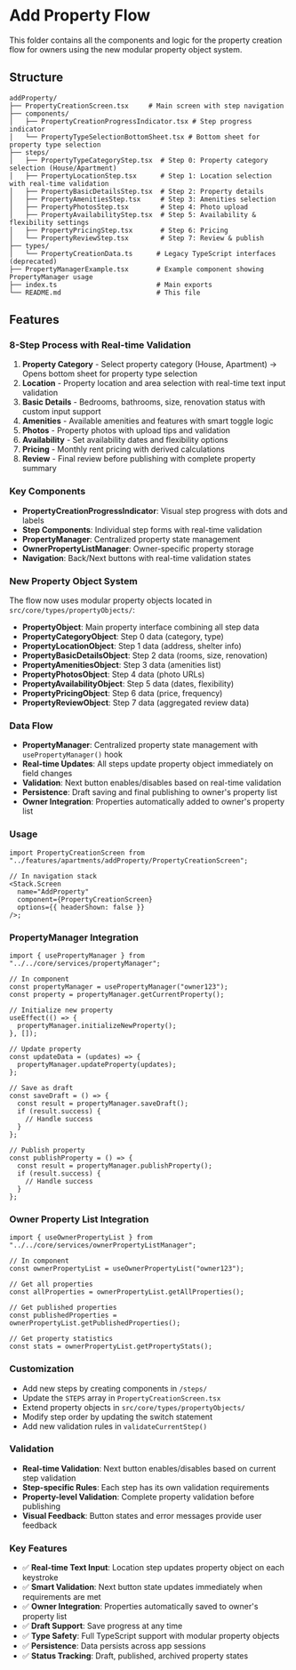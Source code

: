 # Add Property Flow

This folder contains all the components and logic for the property creation flow for owners using the new modular property object system.

## Structure

```
addProperty/
├── PropertyCreationScreen.tsx     # Main screen with step navigation
├── components/
│   ├── PropertyCreationProgressIndicator.tsx # Step progress indicator
│   └── PropertyTypeSelectionBottomSheet.tsx # Bottom sheet for property type selection
├── steps/
│   ├── PropertyTypeCategoryStep.tsx  # Step 0: Property category selection (House/Apartment)
│   ├── PropertyLocationStep.tsx      # Step 1: Location selection with real-time validation
│   ├── PropertyBasicDetailsStep.tsx  # Step 2: Property details
│   ├── PropertyAmenitiesStep.tsx     # Step 3: Amenities selection
│   ├── PropertyPhotosStep.tsx        # Step 4: Photo upload
│   ├── PropertyAvailabilityStep.tsx  # Step 5: Availability & flexibility settings
│   ├── PropertyPricingStep.tsx       # Step 6: Pricing
│   └── PropertyReviewStep.tsx        # Step 7: Review & publish
├── types/
│   └── PropertyCreationData.ts      # Legacy TypeScript interfaces (deprecated)
├── PropertyManagerExample.tsx       # Example component showing PropertyManager usage
├── index.ts                         # Main exports
└── README.md                        # This file
```

## Features

### 8-Step Process with Real-time Validation

1. **Property Category** - Select property category (House, Apartment) → Opens bottom sheet for property type selection
2. **Location** - Property location and area selection with real-time text input validation
3. **Basic Details** - Bedrooms, bathrooms, size, renovation status with custom input support
4. **Amenities** - Available amenities and features with smart toggle logic
5. **Photos** - Property photos with upload tips and validation
6. **Availability** - Set availability dates and flexibility options
7. **Pricing** - Monthly rent pricing with derived calculations
8. **Review** - Final review before publishing with complete property summary

### Key Components

- **PropertyCreationProgressIndicator**: Visual step progress with dots and labels
- **Step Components**: Individual step forms with real-time validation
- **PropertyManager**: Centralized property state management
- **OwnerPropertyListManager**: Owner-specific property storage
- **Navigation**: Back/Next buttons with real-time validation states

### New Property Object System

The flow now uses modular property objects located in `src/core/types/propertyObjects/`:

- **PropertyObject**: Main property interface combining all step data
- **PropertyCategoryObject**: Step 0 data (category, type)
- **PropertyLocationObject**: Step 1 data (address, shelter info)
- **PropertyBasicDetailsObject**: Step 2 data (rooms, size, renovation)
- **PropertyAmenitiesObject**: Step 3 data (amenities list)
- **PropertyPhotosObject**: Step 4 data (photo URLs)
- **PropertyAvailabilityObject**: Step 5 data (dates, flexibility)
- **PropertyPricingObject**: Step 6 data (price, frequency)
- **PropertyReviewObject**: Step 7 data (aggregated review data)

### Data Flow

- **PropertyManager**: Centralized property state management with `usePropertyManager()` hook
- **Real-time Updates**: All steps update property object immediately on field changes
- **Validation**: Next button enables/disables based on real-time validation
- **Persistence**: Draft saving and final publishing to owner's property list
- **Owner Integration**: Properties automatically added to owner's property list

### Usage

```tsx
import PropertyCreationScreen from "../features/apartments/addProperty/PropertyCreationScreen";

// In navigation stack
<Stack.Screen
  name="AddProperty"
  component={PropertyCreationScreen}
  options={{ headerShown: false }}
/>;
```

### PropertyManager Integration

```tsx
import { usePropertyManager } from "../../core/services/propertyManager";

// In component
const propertyManager = usePropertyManager("owner123");
const property = propertyManager.getCurrentProperty();

// Initialize new property
useEffect(() => {
  propertyManager.initializeNewProperty();
}, []);

// Update property
const updateData = (updates) => {
  propertyManager.updateProperty(updates);
};

// Save as draft
const saveDraft = () => {
  const result = propertyManager.saveDraft();
  if (result.success) {
    // Handle success
  }
};

// Publish property
const publishProperty = () => {
  const result = propertyManager.publishProperty();
  if (result.success) {
    // Handle success
  }
};
```

### Owner Property List Integration

```tsx
import { useOwnerPropertyList } from "../../core/services/ownerPropertyListManager";

// In component
const ownerPropertyList = useOwnerPropertyList("owner123");

// Get all properties
const allProperties = ownerPropertyList.getAllProperties();

// Get published properties
const publishedProperties = ownerPropertyList.getPublishedProperties();

// Get property statistics
const stats = ownerPropertyList.getPropertyStats();
```

### Customization

- Add new steps by creating components in `/steps/`
- Update the `STEPS` array in `PropertyCreationScreen.tsx`
- Extend property objects in `src/core/types/propertyObjects/`
- Modify step order by updating the switch statement
- Add new validation rules in `validateCurrentStep()`

### Validation

- **Real-time Validation**: Next button enables/disables based on current step validation
- **Step-specific Rules**: Each step has its own validation requirements
- **Property-level Validation**: Complete property validation before publishing
- **Visual Feedback**: Button states and error messages provide user feedback

### Key Features

- ✅ **Real-time Text Input**: Location step updates property object on each keystroke
- ✅ **Smart Validation**: Next button state updates immediately when requirements are met
- ✅ **Owner Integration**: Properties automatically saved to owner's property list
- ✅ **Draft Support**: Save progress at any time
- ✅ **Type Safety**: Full TypeScript support with modular property objects
- ✅ **Persistence**: Data persists across app sessions
- ✅ **Status Tracking**: Draft, published, archived property states
